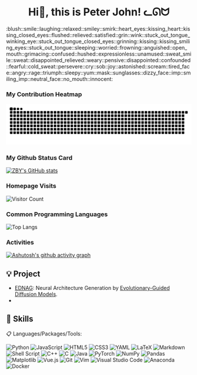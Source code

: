 <h1 align="center">Hi👋, this is Peter John! ᓚᘏᗢ</h1>
:blush::smile::laughing::relaxed::smiley::smirk::heart_eyes::kissing_heart::kissing_closed_eyes::flushed::relieved::satisfied::grin::wink::stuck_out_tongue_winking_eye::stuck_out_tongue_closed_eyes::grinning::kissing::kissing_smiling_eyes::stuck_out_tongue::sleeping::worried::frowning::anguished::open_mouth::grimacing::confused::hushed::expressionless::unamused::sweat_smile::sweat::disappointed_relieved::weary::pensive::disappointed::confounded::fearful::cold_sweat::persevere::cry::sob::joy::astonished::scream::tired_face::angry::rage::triumph::sleepy::yum::mask::sunglasses::dizzy_face::imp::smiling_imp::neutral_face::no_mouth::innocent:


### My Contribution Heatmap
![](https://github.com/cloud-zhoubingye/cloud-zhoubingye/blob/output/github-contribution-grid-snake.svg)
### My Github Status Card
[![ZBY's GitHub stats](https://github-readme-stats.vercel.app/api?username=cloud-peterjohn&show_icons=true&theme=merko)]()
### Homepage Visits
![Visitor Count](https://profile-counter.glitch.me/cloud-zhoubingye/count.svg)
### Common Programming Languages
![Top Langs](https://github-readme-stats.vercel.app/api/top-langs/?username=cloud-peterjohn&layout=compact&theme=tokyonight)
### Activities
[![Ashutosh's github activity graph](https://github-readme-activity-graph.vercel.app/graph?username=cloud-peterjohn&bg_color=fffff0&color=708090&line=24292e&point=24292e&area=true&hide_border=true)]()

## 💡 Project

- [EDNAG]([https://arxiv.org/abs/2504.17827](https://github.com/cloud-peterjohn/EDNAG)): Neural Architecture Generation by [Evolutionary-Guided Diffusion Models](https://arxiv.org/abs/2504.17827).
- 

## 🚀 Skills

📋 Languages/Packages/Tools:

![Python](https://img.shields.io/badge/python-3670A0?style=for-the-badge&logo=python&logoColor=ffdd54)
![JavaScript](https://img.shields.io/badge/javascript-%23323330.svg?style=for-the-badge&logo=javascript&logoColor=%23F7DF1E)
![HTML5](https://img.shields.io/badge/html5-%23E34F26.svg?style=for-the-badge&logo=html5&logoColor=white)
![CSS3](https://img.shields.io/badge/css3-%231572B6.svg?style=for-the-badge&logo=css3&logoColor=white)
![YAML](https://img.shields.io/badge/yaml-%23ffffff.svg?style=for-the-badge&logo=yaml&logoColor=151515)
![LaTeX](https://img.shields.io/badge/latex-%23008080.svg?style=for-the-badge&logo=latex&logoColor=white)
![Markdown](https://img.shields.io/badge/markdown-%23000000.svg?style=for-the-badge&logo=markdown&logoColor=white)
![Shell Script](https://img.shields.io/badge/shell_script-%23121011.svg?style=for-the-badge&logo=gnu-bash&logoColor=white)
![C++](https://img.shields.io/badge/c++-%2300599C.svg?style=for-the-badge&logo=c%2B%2B&logoColor=white)
![C](https://img.shields.io/badge/c-%2300599C.svg?style=for-the-badge&logo=c&logoColor=white)
![Java](https://img.shields.io/badge/java-%23ED8B00.svg?style=for-the-badge&logo=openjdk&logoColor=white)
![PyTorch](https://img.shields.io/badge/PyTorch-%23EE4C2C.svg?style=for-the-badge&logo=PyTorch&logoColor=white)
![NumPy](https://img.shields.io/badge/numpy-%23013243.svg?style=for-the-badge&logo=numpy&logoColor=white)
![Pandas](https://img.shields.io/badge/pandas-%23150458.svg?style=for-the-badge&logo=pandas&logoColor=white)
![Matplotlib](https://img.shields.io/badge/Matplotlib-%23ffffff.svg?style=for-the-badge&logo=Matplotlib&logoColor=black)
![Vue.js](https://img.shields.io/badge/vuejs-%2335495e.svg?style=for-the-badge&logo=vuedotjs&logoColor=%234FC08D)
![Git](https://img.shields.io/badge/git-%23F05033.svg?style=for-the-badge&logo=git&logoColor=white)
![Vim](https://img.shields.io/badge/VIM-%2311AB00.svg?style=for-the-badge&logo=vim&logoColor=white)
![Visual Studio Code](https://img.shields.io/badge/Visual%20Studio%20Code-0078d7.svg?style=for-the-badge&logo=visual-studio-code&logoColor=white)
![Anaconda](https://img.shields.io/badge/Anaconda-%2344A833.svg?style=for-the-badge&logo=anaconda&logoColor=white)
![Docker](https://img.shields.io/badge/docker-%230db7ed.svg?style=for-the-badge&logo=docker&logoColor=white)

